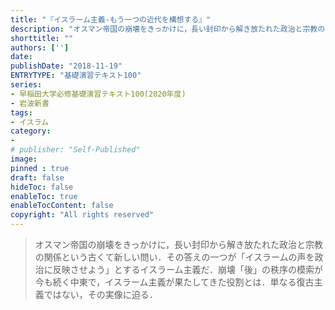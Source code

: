 ```yaml
---
title: "『イスラーム主義-もう一つの近代を構想する』"
description: "オスマン帝国の崩壊をきっかけに，長い封印から解き放たれた政治と宗教の関係という古くて新しい問い．その答えの一つが「イスラームの声を政治に反映させよう」とするイスラーム主義だ．崩壊「後」の秩序の模索が今も続く中東で，イスラーム主義が果たしてきた役割とは．単なる復古主義ではない，その実像に迫る．"
shorttitle: ""
authors: ['']
date: 
publishDate: "2018-11-19"
ENTRYTYPE: "基礎演習テキスト100"
series:
- 早稲田大学必修基礎演習テキスト100(2020年度)
- 岩波新書
tags: 
- イスラム
category: 
- 
# publisher: "Self-Published"
image: 
pinned : true
draft: false
hideToc: false
enableToc: true
enableTocContent: false
copyright: "All rights reserved"
---
```


>オスマン帝国の崩壊をきっかけに，長い封印から解き放たれた政治と宗教の関係という古くて新しい問い．その答えの一つが「イスラームの声を政治に反映させよう」とするイスラーム主義だ．崩壊「後」の秩序の模索が今も続く中東で，イスラーム主義が果たしてきた役割とは．単なる復古主義ではない，その実像に迫る．